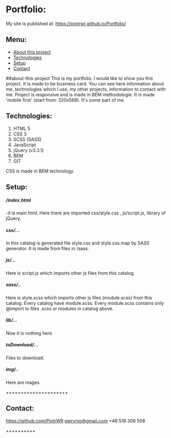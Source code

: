 # Portfolio:
My site is published at:
https://piotrwr.github.io/Portfolio/

## Menu:
* [About this project](#about-this-project)
* [Technologies](#technologies)
* [Setup](#setup)
* [Contact](#contact)

##about-this-project
This is my portfolio. I would like to show you this project.
It is made to be business card. You can see here information about me, technologies which I use, my other projects, information to contact with me.
Project is responsive and is made in BEM methodologie. 
It is made 'mobile first' (start from: 320x568).
It's some part of me. 

## Technologies:
1. HTML 5
2. CSS 3
3. SCSS (SASS)
4. JavaScript
5. jQuery (v3.3.1)
6. BEM
7. GIT

CSS is made in BEM technology.

## Setup:

##### /index.html
-it is main html. Here there are imported css/style.css , js/script.js, library of jQuery.

##### css/...
In this catalog is generated file style.css and style.css.map by SASS generator. It is made from files in /sass.

##### js/...
Here is script.js which imports other js files from this catalog.

##### sass/..
Here is style.scss which imports other js files (module.scss) from this catalog. Every catalog have module.scss. Every module.scss contains only @import to files .scss or modules in catalog above. 

##### lib/...
Now it is nothing here.

##### toDownload/...
Files to download.

##### img/..
Here are mages.

+++++++++++++++++++++

## Contact:
https://github.com/PiotrWR
pwrynio@gmail.com
+48 518 308 508

++++++++++